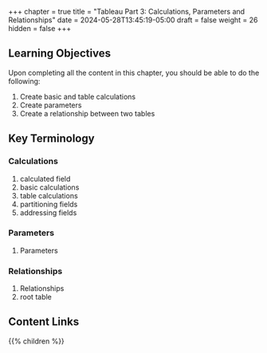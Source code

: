 +++
chapter = true
title = "Tableau Part 3: Calculations, Parameters and Relationships"
date = 2024-05-28T13:45:19-05:00
draft = false
weight = 26
hidden = false
+++

## Learning Objectives

Upon completing all the content in this chapter, you should be able to do the following:
1. Create basic and table calculations
1. Create parameters
1. Create a relationship between two tables

## Key Terminology

### Calculations
1. calculated field
1. basic calculations
1. table calculations
1. partitioning fields
1. addressing fields

### Parameters
1. Parameters

### Relationships
1. Relationships
1. root table

## Content Links

{{% children %}}


